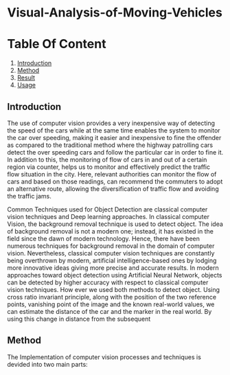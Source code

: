 # **Visual-Analysis-of-Moving-Vehicles**


# **Table Of Content**
1. [Introduction](#my_first_title)
2. [Method](#my-second-title)
3. [Result](#my-third-title)
4. [Usage](#my-fourth-title)




## **Introduction**


The use of computer vision provides a very inexpensive way of detecting the speed of the cars while at the same time enables the system to monitor the car over speeding, making it easier and inexpensive to fine the offender as compared to the traditional method where the highway patrolling cars detect the over speeding cars and follow the particular car in order to fine it. In addition to this, the monitoring of flow of cars in and out of a certain region via counter, helps us to monitor and effectively predict the traffic flow situation in the city.
Here, relevant authorities can monitor the flow of cars and based on those readings, can recommend the commuters to adopt an alternative route, allowing the diversification of traffic flow and avoiding the traffic jams.

Common Techniques used for Object Detection are classical computer vision techniques and Deep learning approaches. In classical computer Vision, the background removal technique is used to detect object. The idea of background removal is not a modern one; instead, it has existed in the field since the dawn of modern technology. Hence, there have been numerous techniques for background removal in the domain of computer vision. Nevertheless, classical computer vision techniques are constantly being overthrown by modern, artificial intelligence-based ones by lodging more innovative ideas giving more precise and accurate results. In modern approaches toward object detection using Artificial Neural Network, objects can be detected by higher accuracy with respect to classical computer vision techniques. How ever we used both methods to detect object.
Using cross ratio invariant principle, along with the position of the two reference points, vanishing point of the image and the known real-world values, we can estimate the distance of the car and the marker in the real world. By using this change in distance from the subsequent



## **Method**


The Implementation of computer vision processes and techniques is devided into two main parts:




